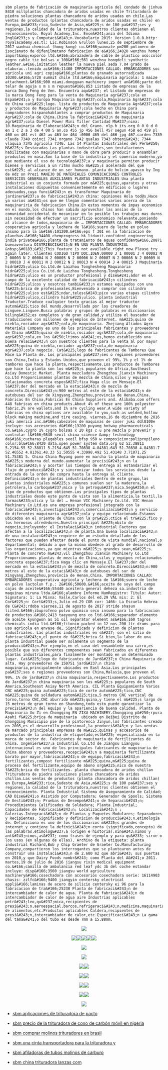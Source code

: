 
```
sbm planta de fabricación de maquinaria agrícola del condado de jinhua 8410 millplantas chancadora de aridos usadas en chile Trituradora de piedra soluciones plantas chancadora de aridos usadas en chile.Las ventas de productos (plantas chancadora de aridos usadas en chile) en Europa,Am&#233;rica,Sudeste de Asia,m&#225;s de 100 pa&#237;ses y regiones,la calidad de la trituradora,nuestros clientes obtienen el reconocimiento. Royal Academy,Inc. Ense&#241;anza del Idioma Ingl&#233;s y Computaci&#243;n.Vocabulario 2015: Version 1.0.0.http: royalacademy.es.tl: Lic.Robinson Grullon lunes,25 de septiembre de 2017 wanhua chemical (hong kong) co.&#166;wannate pm200 polimero de isocianato de difenilmetano fabricacion de e&#166;24020 wenzhou homer import&amp;exporco ltd.&#166;abrazadera de cable de plastico uso:color negro cable tie bolsas x 100&#166;561 wenzhou hongdeli synthetic leather.&#166;imitation leather la nueva piel seda 7.04 grado de elaborac.:tenido ac&#166;11400 IMPORTACIONES CALLAO: EMBARCADORES soc agricola uni agri copiap&#166;plantas de granado autorradicada 10300.&#166;5720 summit chile ltd.&#166;maquinaria agricola: 1 maize attachment.&#166;900 miami.dongguan machinery import an&#166;parte del telar de aguja s m s m repuest&#166;853 Listado de empresas de la marca Dong Feng de Ven. Encuentra aqu&#237; el Listado de empresas de la marca Dong Feng para la venta de Maquinaria agr&#237;cola en Espa&#241;a y Europa Maquinaria Agr&#237;cola,Maquinaria Agr&#237;cola de China cat&#225;logo. lista de productos de Maquinaria Agr&#237;cola y productos de Maquinaria Agr&#237;cola hecho en China para compradores hispanohablantes a comprar productos de Maquinaria Agr&#237;cola de China.China la fabricaci&#243;n de maquinaria agr&#237;cola Diesel Power Mini Tiller Cantidad M&#237;nima: 10.Maquinaria de Elaboraci&#243;n del Grano. nlp.h its.org 0 0 0 d 0 en 1 c 2 a 3 de 4 00 5 an.co 455 jp 456 bell 457 segun 458 ed 459 pl 460 on 461 est 462 au 463 be 464 :0000 465 del 466 jpg 467.carden 7339 claude 7340 coinci 7341 organo 7342 qualas 7343 obteni&#243; 7344 vlaquia 7345 agricola 7346. Las 14 Plantas Industriales del Per&#250; M&#225;s Destacadas Las plantas industriales,son instalaciones habilitadas con maquinarias o mano de obra para producir o ensamblar productos en masa.Son la base de la industria y el comercio moderno,ya que mediante el uso de tecnolog&#237;a y maquinaria permiten producir bienes y servicios a un ritmo mucho m&#225;s acelerado del que est&#225; al alcance de un ser humano. planta de holcim apasco by Ing de Hdz on Prezi MANEJO DE MATERIALES COMUNICACIONES CONTROLES SERVICIOS GENERALES AUXILIARES PLANTAS INDUSTRIALES Una planta industrial es un conjunto formado por m&#225;quinas,aparatos y otras instalaciones dispuestas convenientemente en edificios o lugares adecuados,cuya funci&#243;n es transformar Maquinaria de jardiner&#237;a de fabricaci&#243;n china: opiniones Hola tod@s.Hace ya varios a&#241;os que me llegan comentarios varios acerca de la maquinariria de fabricacion China.En estos momentos de impas economico en el mundo,los chinos han sabido aprovechar las ansias de la comunidad occidental de mecanizar en lo posible los trabajos mas duros sin necesidad de efectuar un sacrificio economico relevante,poniendo al alcance de todos,maquinaria de … IMPORTACIONES CALLAO: EMBARCADORES cooperativa agricola y lechera de l&#166;suero de leche en polvo insumo para la i&#166;101200.&#166;eps f 301 en la fabricacion de planchas.&#166;34408 chemprogress hk ltdunit.confident engineering india private&#166;planta de tratamiento de aguas confident&#166;20871 buenaventura DISTRIBUCI&#211;N EN UNA PLANTA INDUSTRIAL &nbsp;&#0183;&#32;This feature is not available right now.Please try again later. Clientes CODIGO TIPO DOC.IDEN.00000 J 1 00001 J 4 00002 N 2 00003 N 2 00004 N 2 00005 N 2 00006 N 2 00007 N 2 00008 N 2 00009 N 2 00010 J 4 00011 N 2 00012 N 2 00013 N 4 00014 J 4 00015 J Maquinaria hidr&#225;ulica Co.Ltd.de Laizhou Tonghesheng Maquinaria hidr&#225;ulica Co.Ltd.de Laizhou Tonghesheng.Tonghesheng hidr&#225;ulico es un productor profesional y dise&#241;ador en el campo de la excelente calidad de fabricaci&#243;n cilindros hidr&#225;ulicos y nosotros tambi&#233;n estamos equipados con una f&#225;brica de profesionales,Bienvenido a comprar con cilindro hidr&#225;ulico est&#225;ndar,telesc&#243;pico varias etapas cilindro hidr&#225;ulico,cilindro hidr&#225;ulico. planta industrial Traductor.Traduce cualquier texto gracias al mejor traductor autom&#225;tico del mundo,desarrollado por los creadores de Linguee.Linguee.Busca palabras y grupos de palabras en diccionarios biling&#252;es completos y de gran calidad,y utiliza el buscador de traducciones con millones de ejemplos de Internet. m&#225;quina de niebla,rociador agr&#237;cola,de maquinaria. Zhejiang Aliados Agro Materials Company es uno de los principales fabricantes y proveedores de China m&#225;quina de niebla,rociador agr&#237;cola,de maquinaria agr&#237;cola,en los &#250;ltimos a&#241;os,hemos establecido una buena relaci&#243;n con nuestros clientes para la venta al por mayor m&#225;quina de niebla,rociador agr&#237;cola,de maquinaria agr&#237;cola negocio. Cat&#225;logo de fabricantes de Tambores Que Hace La Planta de. Los principales pa&#237;ses o regiones proveedores son China,India y Estados Unidos,que proveen el 99%，1% y el 1% de tambores que hace la planta,respectivamente.Los productos de Tambores que hace la planta son los m&#225;s populares de Africa,Southeast Asiay Domestic Market. Planta mezcladora Zhengzhou Jianxin Machinery Co.Ltd Proporcionamos plantas de mezcla de China,silos y equipos relacionados concreta espec&#237;fica Haga clic en Mensaje.El l&#237;der del mercado en la estaci&#243;n de mezcla de concreto.Direcci&#243;n:900 metros al este de la estaci&#243;n de autobuses del sur de Xingyang,Zhengzhou,provincia de Henan,China. Fabricas En China,Fabricas En China Suppliers and. Alibaba.com offers 448 fabricas en china products.About 4% of these are 100% polyester fabric,2% are wallets,and 1% are cycling wear.A wide variety of fabricas en china options are available to you,such as welded,hollow block making machine,and tire casing. viernes,16 de diciembre de 2016 juki america inc.&#166;cabezales de maquinas de coser juki ddl8100e incluye: sus accesorios d&#166;13200 puyang hotway pharmaceuticals co.&#166;cygro 1% cygro bolsas x 20 kgs c u pre mezcla p prevenir y controlar l&#166;9840 seoil china science &amp; technology de&#166;cucharas plegables seoil bfsp 950 w composicion:polipropileno color:bl&#166;8420 data.open power system data.org 62 52.38811 5.2154.55 52.38811 5.2154.645 51.70838 4.84381.643 51.70838 4.84381.7 52.46552 4.81361.48.33 51.50555 4.33998.492 51.43148 3.71871.25 51.75381 5. China China Muyang pone en marcha la planta de maquinaria m&#225;s moderna del mundo.aumentar la precisi&#243;n en la fabricaci&#243;n y acortar los tiempos de entrega al estandarizar el flujo de producci&#243;n y sincronizar todos los servicios desde la entrada de la orden de compra hasta la entrega al cliente. Definici&#243;n de plantas industriales Dentro de este grupo,las plantas industriales m&#225;s comunes suelen ser la maderera,la petrolera,la carboqu&#237;mica y la petroqu&#237;mica.Seg&#250;n el tipo de productos que obtienen.Los principales tipos de plantas industriales desde este punto de vista son la alimenticia,la textil,la farmac&#233;utica y la del … Henan VIC Machinery Co.Ltd. VIC Henan Machinery Co.Ltd.es una empresa profesional integrado con la fabricaci&#243;n,investigaci&#243;n,comercializaci&#243;n y servicio de diferentes maquinaria agr&#237;cola y equipo relacionado.Estamos ubicados en el oriente de China con la pr&#225;ctica el tr&#225;fico y los hermosos alrededores.Nuestro principal &#225;mbito de negocio,incluyendo: el Instalaci&#243;n industrial Factores que afectan a la localizaci&#243;n de planta.Una buena localizaci&#243;n de una instalaci&#243;n requiere de un estudio detallado de los factores que pueden afectar desde el punto de vista mundial,nacional,o departamental; debido a que la misma obedece al grado de desarrollo de las organizaciones,ya que mientras m&#225;s grandes sean,m&#225;s. Planta de concreto m&#243;vil Zhengzhou Jianxin Machinery Co.Ltd Proporcionamos plantas de mezcla de China,silos y equipos relacionados concreta espec&#237;fica Haga clic en Mensaje.El l&#237;der del mercado en la estaci&#243;n de mezcla de concreto.Direcci&#243;n:900 metros al este de la estaci&#243;n de autobuses del sur de Xingyang,Zhengzhou,provincia de Henan,China. IMPORTACIONES CALLAO: EMBARCADORES cooperativa agricola y lechera de l&#166;suero de leche en polvo lactolun f.p.: 2&#166;50600.&#166;aceite de soya del campo cajas de aceite&#166;55440 aceitera general deheza sa.industria de maquinas miruna ltda.&#166;alambre Informe NumRegistro: Titulo: Autor: Signatura: 1: La Misna: Valle,Carlos del ed.29 VAL mis: 2: El Cor&#225;n: Cort&#233;s,Julio ed.29 COR cor: 1466: La Escuela Hebrea de C&#243;rdoba viernes,11 de agosto de 2017 stride shasun liited.&#166;ibuprofeno polvo quimico seco insumo para la fabricacion de productos.&#166;2413 taeyoung ens co ltd.&#166;separador elemento de aceite kyungwon as 51 oil separator element as&#166;160 tagros chemicals india ltd.&#166;fitonim packed in 12 nos 200 ltr drums para uso agricola en envase de… Significado y definicion de plantas industriales. Las plantas industriales en s&#237; son el sitio de fabricaci&#243;n,el punto de f&#225;brica.Si bien,la labor de una planta industrial puede ser solamente un segmento de la producci&#243;n.Por ejemplo,en el caso del ensamblede una carro,es posible que sus diferentes componentes sean fabricados en diferentes plantas industriales,para finalmente ser montado en un determinado lugar. Cat&#225;logo de fabricantes de Jard&#237;n China Maquinaria de alta. Hay proveedores de 150751 jard&#237;n china maquinaria,principalmente ubicados en East Asia.Los principales pa&#237;ses o regiones proveedores son China,Malasia,que proveen el 99%，1% de jard&#237;n china maquinaria,respectivamente.Los productos de Jard&#237;n china maquinaria son los m&#225;s populares de South America,Southeast Asiay North America. CIL Planta Equipamiento Varios CNC m&#225;quina autom&#225;tica de corte autom&#225;tico,CNC m&#225;quina de soldadura autom&#225;tica,5 metros CNC vertical de torno,torno CNC,CNC aburrido m&#225;quina,y tiene el m&#225;s largo de 15 metros de gran torno en Shandong,todo esto puede garantizar la precisi&#243;n del equipo y la apariencia de buena calidad. Planta de Maquinaria Xu Zi en Chongqing EN ZIXU MACHINERY.Chongqing p&#250;rpura Asahi f&#225;brica de maquinaria  ubicado en Beibei Distrito de Chongqing Municipio pie de la pintoresca Jinyun,los fabricantes creado en 2005,es el desarrollo profesional,la producci&#243;n y las ventas de marcado principales empresas de m&#225;quinas y accesorios de productos de la industria de etiquetado,est&#225; especializada en la marca de sector de. Fabricantes de maquinaria de fertilizantes de China. Ingenier&#237;a Industrial Co.Ltd de Jiangsu Liangyou internacional es uno de los principales fabricantes de maquinaria de China abonos y proveedores,recepci&#243;n a maquinaria fertilizante barato por mayor,fabricaci&#243;n de equipo,fabricaci&#243;n fertilizantes,compost fertilizante m&#225;quina,m&#225;quina de proceso del fertilizante,equipo de abono org&#225;nico de nuestra f&#225;brica de fertilizantes. planta chancadora de aridos chillan Trituradora de piedra soluciones planta chancadora de aridos chillan.Las ventas de productos (planta chancadora de aridos chillan) en Europa,Am&#233;rica,Sudeste de Asia,m&#225;s de 100 pa&#237;ses y regiones,la calidad de la trituradora,nuestros clientes obtienen el reconocimiento. Planta Industrial Sistema de Aseguramiento de Calidad; CAD Dise&#241;o Asistido por Computadora; Generador de Spools; Sistema de Gesti&#243;n; Pruebas de Desempe&#241;o de Separaci&#243;n; Procedimientos Calificados de Soldadura; Planta Industrial; Capacidades de Fabricaci&#243;n; Localizaci&#243;n ; Galerias.Integraci&#243;n de Plantas y Paquetes Modulares; Separadores y Recipientes. Significado y definicion de producci&#243;n,etimologia de. Definiciona es uno de los diccionarios m&#225;s grandes de internet y contiene la definici&#243;n corta (significado,concepto) de las palabras,etimolog&#237;a (origen e historia),sin&#243;nimos y ant&#243;nimos,as&#237; como frases de ejemplo y para qu&#233; sirve o los usos (en algunas de ellas). Archivo de la etiqueta: planta industrial Richard,Bob y Chip Graeter de Graeter Co.Manufacturing Company,compartieron los interrogantes que se plantearon antes de construir una instalaci&#243;n de 2.600 m2 que abri&#243; sus puertas en 2010,y que Dairy Foods nombr&#243; como Planta del A&#241;o 2011. martes,19 de julio de 2016 jiangsu rixin medical equipment co.&#166;camilla de ambulancia red leaf ydc 3b del coche estandar incluye: disp&#166;3560 jiangsu world agriculture machinery&#166;cosechadora con accesorios cosechadora serie: 16114903 chasis: zzlfc&#166;9400 jiangyin centersky electrical appli&#166;laminas de acero de silicio centersky ei 96 para la fabricacion de tra&#166;25230 Planta de fabricaci&#243;n de intercambiador de calor de agua. Planta de fabricaci&#243;n de intercambiador de calor de agua aire Industrias aplicables petr&#243;leo,qu&#237;mica,recipientes de presi&#243;n,aeroespacial,barcos,refrigeraci&#243;n,medicina,maquinarias de alimentos,etc.Productos aplicables Caldera,recipientes de presi&#243;n,intercambiador de calor,etc.Especificaci&#243;n La gama del tama&#241;o del tubo es desde 7mm a 15.88mm. 
```

<div align="center">

<a href="https://es-crusher.shibang-china.com/github&k=sbm+planta+de+fabricaci%C3%B3n+de+maquinaria+agr%C3%ADcola+del+condado+de+jinhua+8410+mill"><img src="https://static.shibang-china.com/es/crusher/logo.jpg"></a>

<a href="https://es-crusher.shibang-china.com/github&k=sbm+planta+de+fabricaci%C3%B3n+de+maquinaria+agr%C3%ADcola+del+condado+de+jinhua+8410+mill"><img src="https://static.shibang-china.com/es/crusher/index.jpg"></a><a href="https://es-crusher.shibang-china.com/material.htmlgithub&k=sbm+planta+de+fabricaci%C3%B3n+de+maquinaria+agr%C3%ADcola+del+condado+de+jinhua+8410+mill"><img src="https://static.shibang-china.com/es/crusher/material.jpg"></a><a href="https://es-crusher.shibang-china.com/application.htmlgithub&k=sbm+planta+de+fabricaci%C3%B3n+de+maquinaria+agr%C3%ADcola+del+condado+de+jinhua+8410+mill"><img src="https://static.shibang-china.com/es/crusher/application.jpg"></a><a href="https://es-crusher.shibang-china.com/aboutus.htmlgithub&k=sbm+planta+de+fabricaci%C3%B3n+de+maquinaria+agr%C3%ADcola+del+condado+de+jinhua+8410+mill"><img src="https://static.shibang-china.com/es/crusher/aboutus.jpg"></a><a href="https://es-crusher.shibang-china.com/contact.htmlgithub&k=sbm+planta+de+fabricaci%C3%B3n+de+maquinaria+agr%C3%ADcola+del+condado+de+jinhua+8410+mill"><img src="https://static.shibang-china.com/es/crusher/contact.jpg"></a>

<a href="https://es-crusher.shibang-china.com/github&k=sbm+planta+de+fabricaci%C3%B3n+de+maquinaria+agr%C3%ADcola+del+condado+de+jinhua+8410+mill"><img src="https://static.shibang-china.com/es/crusher/banner.jpg"></a>

<a href="https://swt.shibang-china.com/github&k=sbm+planta+de+fabricaci%C3%B3n+de+maquinaria+agr%C3%ADcola+del+condado+de+jinhua+8410+mill"><img src="https://static.shibang-china.com/es/crusher/text.jpg"></a>

<a href="https://swt.shibang-china.com/github&k=sbm+planta+de+fabricaci%C3%B3n+de+maquinaria+agr%C3%ADcola+del+condado+de+jinhua+8410+mill"><img src="https://static.shibang-china.com/es/crusher/chat.jpg"></a><a href="https://es-crusher.shibang-china.com/contact.htmlgithub&k=sbm+planta+de+fabricaci%C3%B3n+de+maquinaria+agr%C3%ADcola+del+condado+de+jinhua+8410+mill"><img src="https://static.shibang-china.com/es/crusher/message.jpg"></a>

<a href="https://es-crusher.shibang-china.com/products/pe.htmlgithub&k=sbm+planta+de+fabricaci%C3%B3n+de+maquinaria+agr%C3%ADcola+del+condado+de+jinhua+8410+mill"><img src="https://static.shibang-china.com/es/crusher/pe.jpg"></a><a href="https://es-crusher.shibang-china.com/products/pf.htmlgithub&k=sbm+planta+de+fabricaci%C3%B3n+de+maquinaria+agr%C3%ADcola+del+condado+de+jinhua+8410+mill"><img src="https://static.shibang-china.com/es/crusher/pf.jpg"></a>

<a href="https://es-crusher.shibang-china.com/products/hpt.htmlgithub&k=sbm+planta+de+fabricaci%C3%B3n+de+maquinaria+agr%C3%ADcola+del+condado+de+jinhua+8410+mill"><img src="https://static.shibang-china.com/es/crusher/hpt.jpg"></a><a href="https://es-crusher.shibang-china.com/products/vsi.htmlgithub&k=sbm+planta+de+fabricaci%C3%B3n+de+maquinaria+agr%C3%ADcola+del+condado+de+jinhua+8410+mill"><img src="https://static.shibang-china.com/es/crusher/vsi.jpg"></a>

<a href="https://es-crusher.shibang-china.com/products/klv.htmlgithub&k=sbm+planta+de+fabricaci%C3%B3n+de+maquinaria+agr%C3%ADcola+del+condado+de+jinhua+8410+mill"><img src="https://static.shibang-china.com/es/crusher/klv.jpg"></a><a href="https://es-crusher.shibang-china.com/products/portable.htmlgithub&k=sbm+planta+de+fabricaci%C3%B3n+de+maquinaria+agr%C3%ADcola+del+condado+de+jinhua+8410+mill"><img src="https://static.shibang-china.com/es/crusher/portable.jpg"></a>

<a href="https://swt.shibang-china.com/github&k=sbm+planta+de+fabricaci%C3%B3n+de+maquinaria+agr%C3%ADcola+del+condado+de+jinhua+8410+mill"><img src="https://static.shibang-china.com/es/crusher/case.jpg"></a>

</div>


* [sbm aplicaciones de trituradora de pacto](sbm%20aplicaciones%20de%20trituradora%20de%20pacto.md)

* [sbm precio de la trituradora de cono de carbón móvil en nigeria](sbm%20precio%20de%20la%20trituradora%20de%20cono%20de%20carb%C3%B3n%20m%C3%B3vil%20en%20nigeria.md)

* [sbm comprar molinos trituradores en brasil](sbm%20comprar%20molinos%20trituradores%20en%20brasil.md)

* [sbm una cinta transportadora para la trituradora y](sbm%20una%20cinta%20transportadora%20para%20la%20trituradora%20y.md)

* [sbm afiladoras de tubos molinos de carburo](sbm%20afiladoras%20de%20tubos%20molinos%20de%20carburo.md)

* [sbm china trituradora lanzas com](sbm%20china%20trituradora%20lanzas%20com.md)